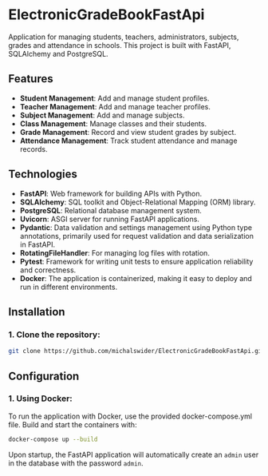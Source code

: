 # **ElectronicGradeBookFastApi**

Application for managing students, teachers, administrators, subjects, grades and attendance in schools. This project is built with FastAPI, SQLAlchemy and PostgreSQL.

## **Features**
- **Student Management**: Add and manage student profiles.
- **Teacher Management**: Add and manage teacher profiles.
- **Subject Management**: Add and manage subjects.
- **Class Management**: Manage classes and their students.
- **Grade Management**: Record and view student grades by subject.
- **Attendance Management**: Track student attendance and manage records.

## **Technologies**
- **FastAPI**: Web framework for building APIs with Python.
- **SQLAlchemy**: SQL toolkit and Object-Relational Mapping (ORM) library.
- **PostgreSQL**: Relational database management system.
- **Uvicorn**: ASGI server for running FastAPI applications.
- **Pydantic**: Data validation and settings management using Python type annotations, primarily used for request validation and data serialization in FastAPI.
- **RotatingFileHandler**: For managing log files with rotation.
- **Pytest**: Framework for writing unit tests to ensure application reliability and correctness.
- **Docker**: The application is containerized, making it easy to deploy and run in different environments.

## **Installation**

### **1. Clone the repository:**
   ```bash
   git clone https://github.com/michalswider/ElectronicGradeBookFastApi.git
   ```

## **Configuration**

### **1. Using Docker:**
To run the application with Docker, use the provided docker-compose.yml file. Build and start the containers with:
   ```bash
   docker-compose up --build
   ```
Upon startup, the FastAPI application will automatically create an `admin` user in the database with the password `admin`.
